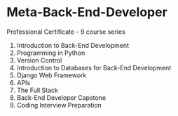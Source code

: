 # Meta-Back-End-Developer
Professional Certificate - 9 course series
1. Introduction to Back-End Development
2. Programming in Python
3. Version Control
4. Introduction to Databases for Back-End Development
5. Django Web Framework
6. APIs
7. The Full Stack
8. Back-End Developer Capstone
9. Coding Interview Preparation

